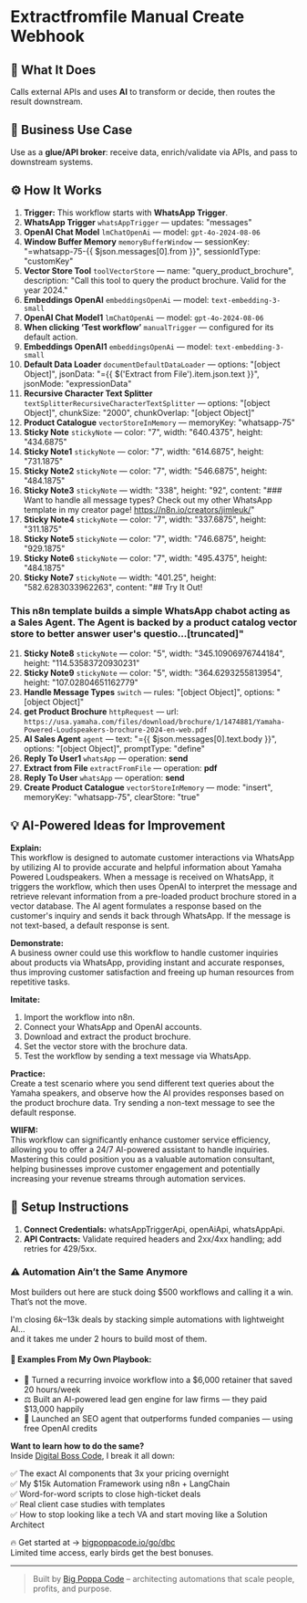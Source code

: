 # Extractfromfile Manual Create Webhook
  ## 🚀 What It Does
  Calls external APIs and uses **AI** to transform or decide, then routes the result downstream.
  
  ## 💼 Business Use Case
  Use as a **glue/API broker**: receive data, enrich/validate via APIs, and pass to downstream systems.
  
  ## ⚙️ How It Works
  1. **Trigger:** This workflow starts with **WhatsApp Trigger**.
  2. **WhatsApp Trigger** `whatsAppTrigger` — updates: "messages"
3. **OpenAI Chat Model** `lmChatOpenAi` — model: `gpt-4o-2024-08-06`
4. **Window Buffer Memory** `memoryBufferWindow` — sessionKey: "=whatsapp-75-{{ $json.messages[0].from }}", sessionIdType: "customKey"
5. **Vector Store Tool** `toolVectorStore` — name: "query_product_brochure", description: "Call this tool to query the product brochure. Valid for the year 2024."
6. **Embeddings OpenAI** `embeddingsOpenAi` — model: `text-embedding-3-small`
7. **OpenAI Chat Model1** `lmChatOpenAi` — model: `gpt-4o-2024-08-06`
8. **When clicking ‘Test workflow’** `manualTrigger` — configured for its default action.
9. **Embeddings OpenAI1** `embeddingsOpenAi` — model: `text-embedding-3-small`
10. **Default Data Loader** `documentDefaultDataLoader` — options: "[object Object]", jsonData: "={{ $('Extract from File').item.json.text }}", jsonMode: "expressionData"
11. **Recursive Character Text Splitter** `textSplitterRecursiveCharacterTextSplitter` — options: "[object Object]", chunkSize: "2000", chunkOverlap: "[object Object]"
12. **Product Catalogue** `vectorStoreInMemory` — memoryKey: "whatsapp-75"
13. **Sticky Note** `stickyNote` — color: "7", width: "640.4375", height: "434.6875"
14. **Sticky Note1** `stickyNote` — color: "7", width: "614.6875", height: "731.1875"
15. **Sticky Note2** `stickyNote` — color: "7", width: "546.6875", height: "484.1875"
16. **Sticky Note3** `stickyNote` — width: "338", height: "92", content: "### Want to handle all message types?
Check out my other WhatsApp template in my creator page! https://n8n.io/creators/jimleuk/"
17. **Sticky Note4** `stickyNote` — color: "7", width: "337.6875", height: "311.1875"
18. **Sticky Note5** `stickyNote` — color: "7", width: "746.6875", height: "929.1875"
19. **Sticky Note6** `stickyNote` — color: "7", width: "495.4375", height: "484.1875"
20. **Sticky Note7** `stickyNote` — width: "401.25", height: "582.6283033962263", content: "## Try It Out!

### This n8n template builds a simple WhatsApp chabot acting as a Sales Agent. The Agent is backed by a product catalog vector store to better answer user's questio…[truncated]"
21. **Sticky Note8** `stickyNote` — color: "5", width: "345.10906976744184", height: "114.53583720930231"
22. **Sticky Note9** `stickyNote` — color: "5", width: "364.6293255813954", height: "107.02804651162779"
23. **Handle Message Types** `switch` — rules: "[object Object]", options: "[object Object]"
24. **get Product Brochure** `httpRequest` — url: `https://usa.yamaha.com/files/download/brochure/1/1474881/Yamaha-Powered-Loudspeakers-brochure-2024-en-web.pdf`
25. **AI Sales Agent** `agent` — text: "={{ $json.messages[0].text.body }}", options: "[object Object]", promptType: "define"
26. **Reply To User1** `whatsApp` — operation: **send**
27. **Extract from File** `extractFromFile` — operation: **pdf**
28. **Reply To User** `whatsApp` — operation: **send**
29. **Create Product Catalogue** `vectorStoreInMemory` — mode: "insert", memoryKey: "whatsapp-75", clearStore: "true"
  
  ## 💡 AI-Powered Ideas for Improvement
  **Explain:**  
This workflow is designed to automate customer interactions via WhatsApp by utilizing AI to provide accurate and helpful information about Yamaha Powered Loudspeakers. When a message is received on WhatsApp, it triggers the workflow, which then uses OpenAI to interpret the message and retrieve relevant information from a pre-loaded product brochure stored in a vector database. The AI agent formulates a response based on the customer's inquiry and sends it back through WhatsApp. If the message is not text-based, a default response is sent.

**Demonstrate:**  
A business owner could use this workflow to handle customer inquiries about products via WhatsApp, providing instant and accurate responses, thus improving customer satisfaction and freeing up human resources from repetitive tasks.

**Imitate:**  
1. Import the workflow into n8n.
2. Connect your WhatsApp and OpenAI accounts.
3. Download and extract the product brochure.
4. Set the vector store with the brochure data.
5. Test the workflow by sending a text message via WhatsApp.

**Practice:**  
Create a test scenario where you send different text queries about the Yamaha speakers, and observe how the AI provides responses based on the product brochure data. Try sending a non-text message to see the default response.

**WIIFM:**  
This workflow can significantly enhance customer service efficiency, allowing you to offer a 24/7 AI-powered assistant to handle inquiries. Mastering this could position you as a valuable automation consultant, helping businesses improve customer engagement and potentially increasing your revenue streams through automation services.
  
  ## 🔧 Setup Instructions
  1. **Connect Credentials:** whatsAppTriggerApi, openAiApi, whatsAppApi.
2. **API Contracts:** Validate required headers and 2xx/4xx handling; add retries for 429/5xx.
  
### ⚠️ Automation Ain’t the Same Anymore

Most builders out here are stuck doing $500 workflows and calling it a win.  
That’s not the move.  

I'm closing $6k–$13k deals by stacking simple automations with lightweight AI...  
and it takes me under 2 hours to build most of them.

#### 🧠 Examples From My Own Playbook:
- 🔁 Turned a recurring invoice workflow into a $6,000 retainer that saved 20 hours/week  
- ⚖️ Built an AI-powered lead gen engine for law firms — they paid $13,000 happily  
- 🚀 Launched an SEO agent that outperforms funded companies — using free OpenAI credits  

**Want to learn how to do the same?**  
Inside [Digital Boss Code](https://bigpoppacode.io/go/dbc), I break it all down:

✅ The exact AI components that 3x your pricing overnight  
✅ My $15k Automation Framework using n8n + LangChain  
✅ Word-for-word scripts to close high-ticket deals  
✅ Real client case studies with templates  
✅ How to stop looking like a tech VA and start moving like a Solution Architect  

🔥 Get started at → [bigpoppacode.io/go/dbc](https://bigpoppacode.io/go/dbc)  
Limited time access, early birds get the best bonuses.

---
> Built by [Big Poppa Code](https://bigpoppacode.io) – architecting automations that scale people, profits, and purpose.
  